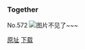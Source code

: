 ### Together
No.572
![图片不见了~~~](https://imgs.xkcd.com/comics/together.png)

[原址](https://xkcd.com//572) [下载](https://imgs.xkcd.com/comics/together.png)

